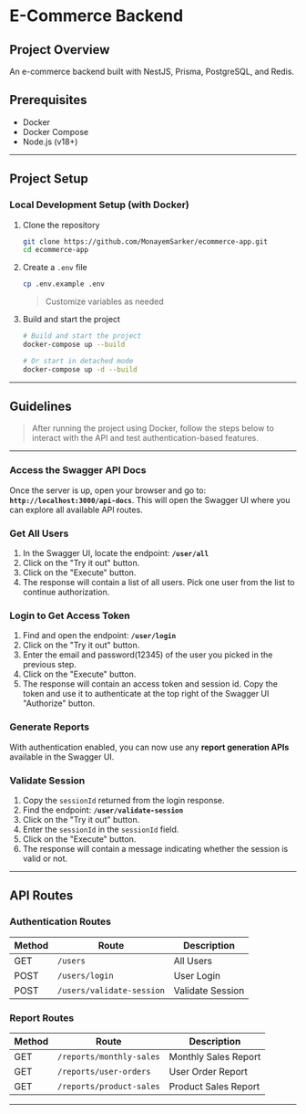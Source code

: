 # E-Commerce Backend

## Project Overview
An e-commerce backend built with NestJS, Prisma, PostgreSQL, and Redis.

## Prerequisites
- Docker
- Docker Compose
- Node.js (v18+)

---

## Project Setup

### Local Development Setup (with Docker)

1. Clone the repository
    ```bash
    git clone https://github.com/MonayemSarker/ecommerce-app.git
    cd ecommerce-app
    ```

2. Create a `.env` file
    ```bash
    cp .env.example .env
    ```
    >Customize variables as needed

3. Build and start the project
    ```bash
    # Build and start the project
    docker-compose up --build

    # Or start in detached mode
    docker-compose up -d --build
    ```

---

## Guidelines
> After running the project using Docker, follow the steps below to interact with the API and test authentication-based features.
---

### Access the Swagger API Docs

Once the server is up, open your browser and go to: **`http://localhost:3000/api-docs`**. This will open the Swagger UI where you can explore all available API routes.


### Get All Users

1. In the Swagger UI, locate the endpoint: **`/user/all`**
2. Click on the "Try it out" button.
3. Click on the "Execute" button.
4. The response will contain a list of all users. Pick one user from the list to continue authorization.


### Login to Get Access Token

1. Find and open the endpoint: **`/user/login`**
2. Click on the "Try it out" button.
3. Enter the email and password(12345) of the user you picked in the previous step.
4. Click on the "Execute" button.
5. The response will contain an access token and session id. Copy the token and use it to authenticate at the top right of the Swagger UI "Authorize" button.

### Generate Reports

With authentication enabled, you can now use any **report generation APIs** available in the Swagger UI.

### Validate Session

1. Copy the `sessionId` returned from the login response.
2. Find the endpoint: **`/user/validate-session`**
3. Click on the "Try it out" button.
4. Enter the `sessionId` in the `sessionId` field.
5. Click on the "Execute" button.
6. The response will contain a message indicating whether the session is valid or not.

---

## API Routes

### Authentication Routes

| Method | Route           | Description  |
|--------|------------------|--------------|
| GET    | `/users`  | All Users    |
| POST   | `/users/login`| User Login   |
| POST   | `/users/validate-session` | Validate Session |

### Report Routes

| Method | Route                        | Description            |
|--------|------------------------------|------------------------|
| GET    | `/reports/monthly-sales`| Monthly Sales Report   |
| GET    | `/reports/user-orders`  | User Order Report      |
| GET    | `/reports/product-sales`| Product Sales Report   |

---
